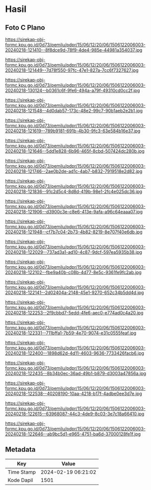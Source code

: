 # Hasil

## Foto C Plano

https://sirekap-obj-formc.kpu.go.id/0d73/pemilu/pdpr/15/06/12/20/06/1506122006003-20240218-121410--8f8dce9d-78f9-4de4-985e-44981a354037.jpg

https://sirekap-obj-formc.kpu.go.id/0d73/pemilu/pdpr/15/06/12/20/06/1506122006003-20240218-121449--7d78f550-97fc-47e1-827a-7cc6f7327627.jpg

https://sirekap-obj-formc.kpu.go.id/0d73/pemilu/pdpr/15/06/12/20/06/1506122006003-20240218-130124--b0361c6f-9fe6-494a-a79f-49310cd0cc2f.jpg

https://sirekap-obj-formc.kpu.go.id/0d73/pemilu/pdpr/15/06/12/20/06/1506122006003-20240218-121548--4d0dab57-173c-48e2-99c7-90b1aeb2e2b1.jpg

https://sirekap-obj-formc.kpu.go.id/0d73/pemilu/pdpr/15/06/12/20/06/1506122006003-20240218-121619--789b9181-691b-4b30-9fc3-63e584b16e37.jpg

https://sirekap-obj-formc.kpu.go.id/0d73/pemilu/pdpr/15/06/12/20/06/1506122006003-20240218-121646--5dd1e828-6b96-465f-8cbd-507424dc280b.jpg

https://sirekap-obj-formc.kpu.go.id/0d73/pemilu/pdpr/15/06/12/20/06/1506122006003-20240218-121746--2ae0b2de-ad1c-4ab7-b832-7919518e2d82.jpg

https://sirekap-obj-formc.kpu.go.id/0d73/pemilu/pdpr/15/06/12/20/06/1506122006003-20240218-121836--91c2d5c4-8d8d-419b-98e1-2fc4e025dc36.jpg

https://sirekap-obj-formc.kpu.go.id/0d73/pemilu/pdpr/15/06/12/20/06/1506122006003-20240218-121906--d3900c3e-c8e6-413e-9afa-a96c64eaaa07.jpg

https://sirekap-obj-formc.kpu.go.id/0d73/pemilu/pdpr/15/06/12/20/06/1506122006003-20240218-121948--cf7b7c04-2b73-4b82-8219-8e707f40e6db.jpg

https://sirekap-obj-formc.kpu.go.id/0d73/pemilu/pdpr/15/06/12/20/06/1506122006003-20240218-122029--737ad3a1-ad10-4c87-9dcf-597ea5935b38.jpg

https://sirekap-obj-formc.kpu.go.id/0d73/pemilu/pdpr/15/06/12/20/06/1506122006003-20240218-122102--fbe9a40b-c08b-4d77-8e5c-9361fe9fc2ab.jpg

https://sirekap-obj-formc.kpu.go.id/0d73/pemilu/pdpr/15/06/12/20/06/1506122006003-20240218-122141--2d02404a-2148-45e1-9270-652c34b5dd4d.jpg

https://sirekap-obj-formc.kpu.go.id/0d73/pemilu/pdpr/15/06/12/20/06/1506122006003-20240218-122253--2f9cbbd7-5edd-4fe6-aec0-e774ad0c4a20.jpg

https://sirekap-obj-formc.kpu.go.id/0d73/pemilu/pdpr/15/06/12/20/06/1506122006003-20240218-122331--711bffa1-7b59-4e70-9074-e31c0555feaf.jpg

https://sirekap-obj-formc.kpu.go.id/0d73/pemilu/pdpr/15/06/12/20/06/1506122006003-20240218-122400--1898d62d-4d11-4603-9636-7733426facb6.jpg

https://sirekap-obj-formc.kpu.go.id/0d73/pemilu/pdpr/15/06/12/20/06/1506122006003-20240218-122435--8b34b0ec-36ad-49b1-b879-d3003a47856a.jpg

https://sirekap-obj-formc.kpu.go.id/0d73/pemilu/pdpr/15/06/12/20/06/1506122006003-20240218-122538--40208190-10aa-4218-b17f-4adbe0ee3d7e.jpg

https://sirekap-obj-formc.kpu.go.id/0d73/pemilu/pdpr/15/06/12/20/06/1506122006003-20240218-122615--63968087-44c3-4de9-8c03-3e7c18a66410.jpg

https://sirekap-obj-formc.kpu.go.id/0d73/pemilu/pdpr/15/06/12/20/06/1506122006003-20240218-122646--ab9bc5d1-e965-4751-ba6d-37000128fe1f.jpg


## Metadata

| Key        | Value               |
| ---------- | ------------------- |
| Time Stamp | 2024-02-19 06:21:02 |
| Kode Dapil | 1501                |



